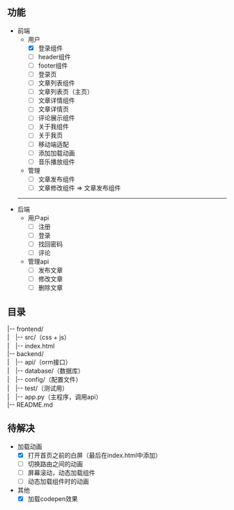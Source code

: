 ## 功能
* 前端
	* 用户
		- [x] 登录组件
		- [ ] header组件
		- [ ] footer组件
		- [ ] 登录页
		- [ ] 文章列表组件
		- [ ] 文章列表页（主页）
		- [ ] 文章详情组件
		- [ ] 文章详情页
		- [ ] 评论展示组件
		- [ ] 关于我组件
		- [ ] 关于我页
		- [ ] 移动端适配
		- [ ] 添加加载动画
		- [ ] 音乐播放组件
	* 管理
		- [ ] 文章发布组件
		- [ ] 文章修改组件 => 文章发布组件
	---
* 后端
	* 用户api
		- [ ] 注册
		- [ ] 登录
		- [ ] 找回密码
		- [ ] 评论
	* 管理api
		- [ ] 发布文章
		- [ ] 修改文章
		- [ ] 删除文章

## 目录
|-- frontend/  
|　|-- src/（css + js）  
|　|-- index.html  
|-- backend/  
|　|-- api/（orm接口）  
|　|-- database/（数据库）  
|　|-- config/（配置文件）  
|　|-- test/（测试用）  
|　|-- app.py（主程序，调用api）  
|-- README.md  

## 待解决
- 加载动画
	- [x] 打开首页之前的白屏（最后在index.html中添加）
	- [ ] 切换路由之间的动画
	- [ ] 屏幕滚动，动态加载组件
	- [ ] 动态加载组件时的动画
- 其他
	- [x] 加载codepen效果